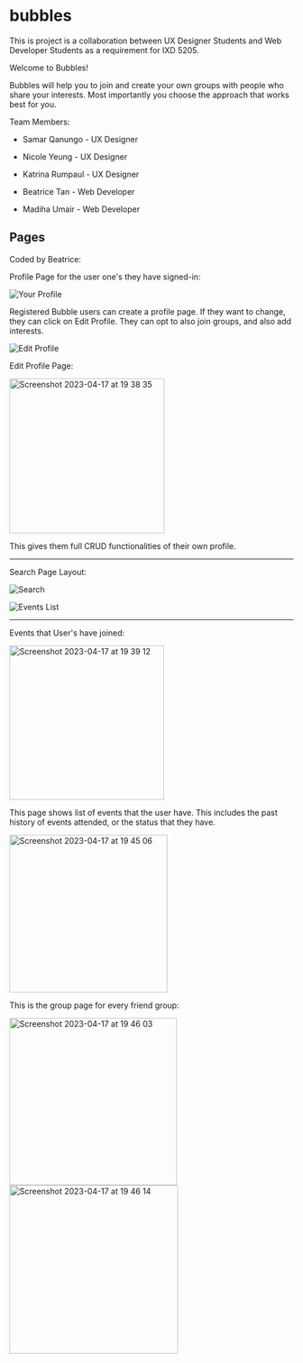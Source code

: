 # bubbles

This is project is a collaboration between UX Designer Students and Web Developer Students as a requirement for IXD 5205. 


Welcome to Bubbles!

Bubbles will help you to join and create your own groups with people who share your interests. Most importantly you choose the approach that works best for you.

Team Members:

- Samar Qanungo - UX Designer
- Nicole Yeung - UX Designer
- Katrina Rumpaul - UX Designer

- Beatrice Tan - Web Developer
- Madiha Umair - Web Developer

## Pages

Coded by Beatrice:

Profile Page for the user one's they have signed-in:

![Your Profile](https://user-images.githubusercontent.com/113320828/233805564-8052bce0-684e-4a6b-9ae2-2ac343790f0c.png)


Registered Bubble users can create a profile page. If they want to change, they can click on Edit Profile. They can opt to also join groups, and also add interests.

![Edit Profile](https://user-images.githubusercontent.com/113320828/233805566-44190b0a-9812-4f16-b180-f588005ebc32.png)

Edit Profile Page:

<img width="275" alt="Screenshot 2023-04-17 at 19 38 35" src="https://user-images.githubusercontent.com/113320828/232633232-c2bb39d5-5f50-427d-8898-7a96d242f6eb.png">

This gives them full CRUD functionalities of their own profile. 


---
Search Page Layout:

![Search](https://user-images.githubusercontent.com/113320828/233805504-b24ea350-19e0-403d-b325-4fa67129043d.png)

![Events List](https://user-images.githubusercontent.com/113320828/233805513-68372d98-d52d-4bb9-8fd7-651e7b34173a.png)


----

Events that User's have joined:

<img width="274" alt="Screenshot 2023-04-17 at 19 39 12" src="https://user-images.githubusercontent.com/113320828/232633484-c86d7b20-5d80-4ed9-84f5-8c63e6b8a4d9.png">

This page shows list of events that the user have. This includes the past history of events attended, or the status that they have.

<img width="280" alt="Screenshot 2023-04-17 at 19 45 06" src="https://user-images.githubusercontent.com/113320828/232634012-ea6a347a-be86-4092-b543-06c61090569b.png">

This is the group page for every friend group:

<img width="297" alt="Screenshot 2023-04-17 at 19 46 03" src="https://user-images.githubusercontent.com/113320828/232634138-cb521545-4fb8-4011-8b79-0d8066721636.png">

<img width="299" alt="Screenshot 2023-04-17 at 19 46 14" src="https://user-images.githubusercontent.com/113320828/232634144-9ca3c9df-62c2-4b46-b954-b7e1eeca416a.png">
